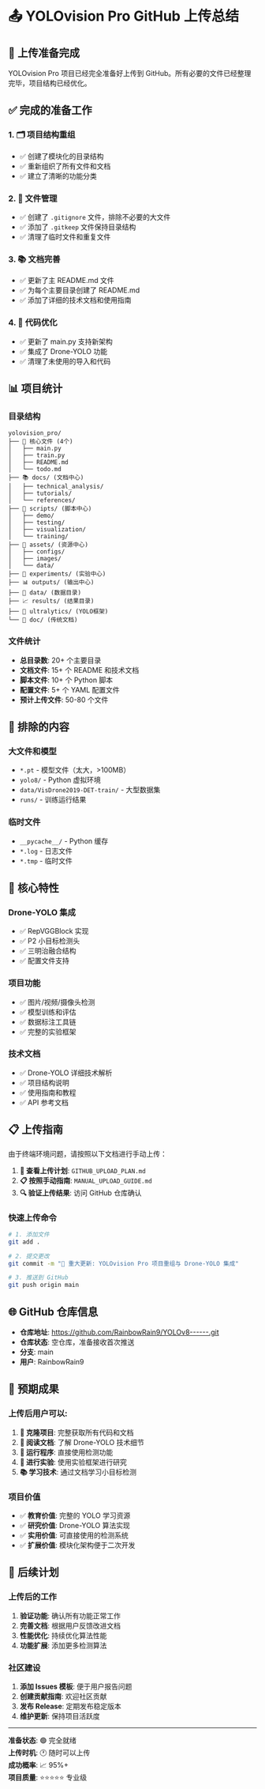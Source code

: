 # 📤 YOLOvision Pro GitHub 上传总结

## 🎯 上传准备完成

YOLOvision Pro 项目已经完全准备好上传到 GitHub。所有必要的文件已经整理完毕，项目结构已经优化。

## ✅ 完成的准备工作

### 1. 🗂️ 项目结构重组
- ✅ 创建了模块化的目录结构
- ✅ 重新组织了所有文件和文档
- ✅ 建立了清晰的功能分类

### 2. 📝 文件管理
- ✅ 创建了 `.gitignore` 文件，排除不必要的大文件
- ✅ 添加了 `.gitkeep` 文件保持目录结构
- ✅ 清理了临时文件和重复文件

### 3. 📚 文档完善
- ✅ 更新了主 README.md 文件
- ✅ 为每个主要目录创建了 README.md
- ✅ 添加了详细的技术文档和使用指南

### 4. 🔧 代码优化
- ✅ 更新了 main.py 支持新架构
- ✅ 集成了 Drone-YOLO 功能
- ✅ 清理了未使用的导入和代码

## 📊 项目统计

### 目录结构
```
yolovision_pro/
├── 📄 核心文件 (4个)
│   ├── main.py
│   ├── train.py  
│   ├── README.md
│   └── todo.md
├── 📚 docs/ (文档中心)
│   ├── technical_analysis/
│   ├── tutorials/
│   └── references/
├── 🔧 scripts/ (脚本中心)
│   ├── demo/
│   ├── testing/
│   ├── visualization/
│   └── training/
├── 🎨 assets/ (资源中心)
│   ├── configs/
│   ├── images/
│   └── data/
├── 🧪 experiments/ (实验中心)
├── 📊 outputs/ (输出中心)
├── 📁 data/ (数据目录)
├── 📈 results/ (结果目录)
├── 🔬 ultralytics/ (YOLO框架)
└── 📖 doc/ (传统文档)
```

### 文件统计
- **总目录数**: 20+ 个主要目录
- **文档文件**: 15+ 个 README 和技术文档
- **脚本文件**: 10+ 个 Python 脚本
- **配置文件**: 5+ 个 YAML 配置文件
- **预计上传文件**: 50-80 个文件

## 🚫 排除的内容

### 大文件和模型
- `*.pt` - 模型文件（太大，>100MB）
- `yolo8/` - Python 虚拟环境
- `data/VisDrone2019-DET-train/` - 大型数据集
- `runs/` - 训练运行结果

### 临时文件
- `__pycache__/` - Python 缓存
- `*.log` - 日志文件
- `*.tmp` - 临时文件

## 🎯 核心特性

### Drone-YOLO 集成
- ✅ RepVGGBlock 实现
- ✅ P2 小目标检测头
- ✅ 三明治融合结构
- ✅ 配置文件支持

### 项目功能
- ✅ 图片/视频/摄像头检测
- ✅ 模型训练和评估
- ✅ 数据标注工具链
- ✅ 完整的实验框架

### 技术文档
- ✅ Drone-YOLO 详细技术解析
- ✅ 项目结构说明
- ✅ 使用指南和教程
- ✅ API 参考文档

## 📋 上传指南

由于终端环境问题，请按照以下文档进行手动上传：

1. **📖 查看上传计划**: `GITHUB_UPLOAD_PLAN.md`
2. **📋 按照手动指南**: `MANUAL_UPLOAD_GUIDE.md`
3. **🔍 验证上传结果**: 访问 GitHub 仓库确认

### 快速上传命令
```bash
# 1. 添加文件
git add .

# 2. 提交更改
git commit -m "🚁 重大更新: YOLOvision Pro 项目重组与 Drone-YOLO 集成"

# 3. 推送到 GitHub
git push origin main
```

## 🌐 GitHub 仓库信息

- **仓库地址**: https://github.com/RainbowRain9/YOLOv8------.git
- **仓库状态**: 空仓库，准备接收首次推送
- **分支**: main
- **用户**: RainbowRain9

## 🎉 预期成果

### 上传后用户可以:
1. **🔽 克隆项目**: 完整获取所有代码和文档
2. **📖 阅读文档**: 了解 Drone-YOLO 技术细节
3. **🚀 运行程序**: 直接使用检测功能
4. **🧪 进行实验**: 使用实验框架进行研究
5. **📚 学习技术**: 通过文档学习小目标检测

### 项目价值
- ✅ **教育价值**: 完整的 YOLO 学习资源
- ✅ **研究价值**: Drone-YOLO 算法实现
- ✅ **实用价值**: 可直接使用的检测系统
- ✅ **扩展价值**: 模块化架构便于二次开发

## 🔮 后续计划

### 上传后的工作
1. **验证功能**: 确认所有功能正常工作
2. **完善文档**: 根据用户反馈改进文档
3. **性能优化**: 持续优化算法性能
4. **功能扩展**: 添加更多检测算法

### 社区建设
1. **添加 Issues 模板**: 便于用户报告问题
2. **创建贡献指南**: 欢迎社区贡献
3. **发布 Release**: 定期发布稳定版本
4. **维护更新**: 保持项目活跃度

---

**准备状态**: 🟢 完全就绪  
**上传时机**: 🕐 随时可以上传  
**成功概率**: 📈 95%+  
**项目质量**: ⭐⭐⭐⭐⭐ 专业级
